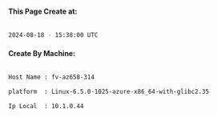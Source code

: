 
   
#### This Page Create at:

```bash

2024-08-18 - 15:38:00 UTC

```

#### Create By Machine:

```bash

Host Name : fv-az658-314

platform  : Linux-6.5.0-1025-azure-x86_64-with-glibc2.35

Ip Local  : 10.1.0.44

```

